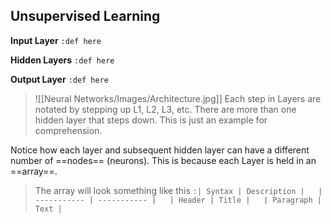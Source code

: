 ## **Unsupervised Learning**

**Input Layer**
`:def here`

**Hidden Layers**
`:def here`

**Output Layer**
`:def here`

>![[Neural Networks/Images/Architecture.jpg]]
>Each step in Layers are notated by stepping up L1, L2, L3, etc. There are more than one hidden layer that steps down. This is just an example for comprehension. 

Notice how each layer and subsequent hidden layer can have a different number of ==nodes== (neurons). This is because each Layer is held in an ==array==.

>The array will look something like this
`:| Syntax | Description |   | ----------- | ----------- |   | Header | Title |   | Paragraph | Text |`


